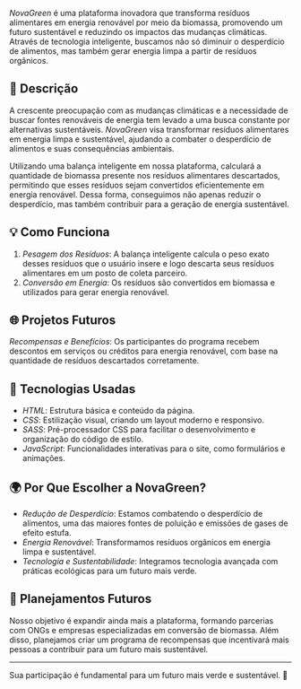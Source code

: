 *NovaGreen* é uma plataforma inovadora que transforma resíduos alimentares em energia renovável por meio da biomassa, promovendo um futuro sustentável e reduzindo os impactos das mudanças climáticas. Através de tecnologia inteligente, buscamos não só diminuir o desperdício de alimentos, mas também gerar energia limpa a partir de resíduos orgânicos.

## 📝 Descrição

A crescente preocupação com as mudanças climáticas e a necessidade de buscar fontes renováveis de energia tem levado a uma busca constante por alternativas sustentáveis. *NovaGreen* visa transformar resíduos alimentares em energia limpa e sustentável, ajudando a combater o desperdício de alimentos e suas consequências ambientais.

Utilizando uma balança inteligente em nossa plataforma, calculará a quantidade de biomassa presente nos resíduos alimentares descartados, permitindo que esses resíduos sejam convertidos eficientemente em energia renovável. Dessa forma, conseguimos não apenas reduzir o desperdício, mas também contribuir para a geração de energia sustentável.

## 💡 Como Funciona

1. *Pesagem dos Resíduos*: A balança inteligente calcula o peso exato desses resíduos que o usuário insere e logo descarta seus resíduos alimentares em um posto de coleta parceiro. 
2. *Conversão em Energia*: Os resíduos são convertidos em biomassa e utilizados para gerar energia renovável.

## 🌐 Projetos Futuros 

*Recompensas e Benefícios*: Os participantes do programa recebem descontos em serviços ou créditos para energia renovável, com base na quantidade de resíduos descartados corretamente.

## 🚀 Tecnologias Usadas

- *HTML*: Estrutura básica e conteúdo da página.
- *CSS*: Estilização visual, criando um layout moderno e responsivo.
- *SASS*: Pré-processador CSS para facilitar o desenvolvimento e organização do código de estilo.
- *JavaScript*: Funcionalidades interativas para o site, como formulários e animações.

## 🌍 Por Que Escolher a NovaGreen?

- *Redução de Desperdício*: Estamos combatendo o desperdício de alimentos, uma das maiores fontes de poluição e emissões de gases de efeito estufa.
- *Energia Renovável*: Transformamos resíduos orgânicos em energia limpa e sustentável.
- *Tecnologia e Sustentabilidade*: Integramos tecnologia avançada com práticas ecológicas para um futuro mais verde.

## 🚧 Planejamentos Futuros

Nosso objetivo é expandir ainda mais a plataforma, formando parcerias com ONGs e empresas especializadas em conversão de biomassa. Além disso, planejamos criar um programa de recompensas que incentivará mais pessoas a contribuir para um futuro mais sustentável.

------------------------------------------------------------------------------------------------------

Sua participação é fundamental para um futuro mais verde e sustentável. 🍃
